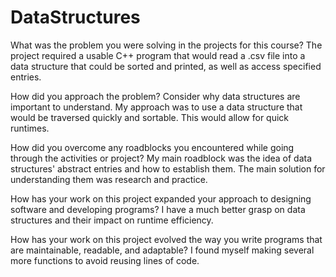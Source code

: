 # DataStructures
What was the problem you were solving in the projects for this course?
  The project required a usable C++ program that would read a .csv file into a data structure that could be sorted and printed, as well as access specified entries.
  
How did you approach the problem? Consider why data structures are important to understand.
  My approach was to use a data structure that would be traversed quickly and sortable. This would allow for quick runtimes.
  
How did you overcome any roadblocks you encountered while going through the activities or project?
  My main roadblock was the idea of data structures' abstract entries and how to establish them. The main solution for understanding them was research and practice.
  
How has your work on this project expanded your approach to designing software and developing programs?
  I have a much better grasp on data structures and their impact on runtime efficiency.
  
How has your work on this project evolved the way you write programs that are maintainable, readable, and adaptable?
  I found myself making several more functions to avoid reusing lines of code.
